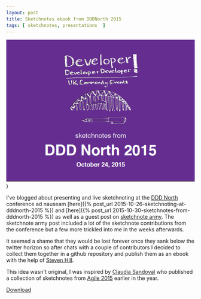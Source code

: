 ```yaml
---
layout: post
title: Sketchnotes ebook from DDDNorth 2015
tags: [ sketchnotes, presentations  ]
---
```


![cover](/img/posts/sketchnotes-ebook-from-dddnorth-2015/dddnorth-cover.png  "Cover Page"))

I've blogged about presenting and live sketchnoting at the [DDD North](http://www.dddnorth.co.uk/) 
conference ad nauseam [here]({% post_url 2015-10-26-sketchnoting-at-dddnorth-2015 %}) 
and [here]({% post_url 2015-10-30-sketchnotes-from-dddnorth-2015 %}) as well as a guest post 
on [sketchnote army](http://sketchnotearmy.com/blog/2015/10/30/sketchnoting-at-dddnorth-2015-derek-graham.html).
The sketchnote army post included a lot of the sketchnote contributions from the conference but a few 
more trickled into me in the weeks afterwards.

It seemed a shame that they would be lost forever once they sank below the twitter horizon so after chats with a 
couple of contributors I decided to collect them together in a github repository and publish them as an ebook with 
the help of [Steven Hill](https://www.twitter.com/MrStevenHill). 

This idea wasn't original, I was inspired by [Claudia Sandoval](https://twitter.com/claumsandoval/) who published 
a collection of sketchnotes from [Agile 2015](http://agile2015.agilealliance.org/) earlier in the year.

[Download](https://github.com/deejaygraham/dddnorth-2015-sketchnotes/releases/download/v1.0/dddnorth-sketchnotes.pdf)

